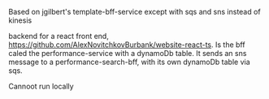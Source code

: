 Based on jgilbert's template-bff-service except with sqs and sns instead of kinesis

backend for a react front end, https://github.com/AlexNovitchkovBurbank/website-react-ts. Is the bff caled the performance-service with a dynamoDb table. It sends an sns message to a performance-search-bff, with its own dynamoDb table via sqs.

Cannoot run locally
